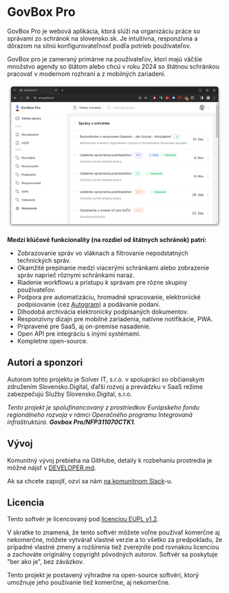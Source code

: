 # GovBox Pro

GovBox Pro je webová aplikácia, ktorá slúži na organizáciu práce so správami zo schránok na slovensko.sk. Je intuitívna, responzívna a dôrazom na silnú konfigurovateľnosť podľa potrieb používateľov.

GovBox pro je zameraný primárne na používateľov, ktorí majú väčšie množstvo agendy so štátom alebo chcú v roku 2024 so štátnou schránkou pracovať v modernom rozhraní a z mobilných zariadení.

![Screenshot](docs/govbox-pro-screenshot2.png?raw=true)

**Medzi klúčové funkcionality (na rozdiel od štátnych schránok) patrí:**
- Zobrazovanie správ vo vláknach a filtrovanie nepodstatných technických správ.
- Okamžité prepínanie medzi viacerými schránkami alebo zobrazenie správ naprieč rôznymi schránkami naraz.
- Riadenie workflowu a prístupu k správam pre rôzne skupiny používateľov.
- Podpora pre automatizáciu, hromadné spracovanie, elektronické podpisovanie (cez [Autogram](https://github.com/slovensko-digital/autogram)) a podávanie podaní.
- Dlhodobá archivácia elektronicky podpísaných dokumentov.
- Responzívny dizajn pre mobilné zariadenia, natívne notifikácie, PWA.
- Pripravené pre SaaS, aj on-premise nasadenie.
- Open API pre integráciu s inými systémami.
- Kompletne open-source.

## Autori a sponzori

Autorom tohto projektu je Solver IT, s.r.o. v spolupráci so občianskym združením Slovensko.Digital, ďaľší rozvoj a prevádzku v SaaS režime zabezpečujú Služby Slovensko.Digital, s.r.o.

*Tento projekt je spolufinancovaný z prostriedkov Európskeho fondu regionálneho rozvoja v rámci Operačného programu Integrovaná infraštruktúra. **Govbox Pro/NFP311070CTK1**.* 

## Vývoj

Komunitný vývoj prebieha na GitHube, detaily k rozbehaniu prostredia je môžné nájsť v [DEVELOPER.md](README). 

Ak sa chcete zapojiť, ozvi sa nám [na komunitnom Slack](https://slack.slovensko.digital/)-u.

## Licencia

Tento softvér je licencovaný pod [licenciou EUPL v1.2](LICENSE).

V skratke to znamená, že tento softvér môžete voľne používať komerčne aj nekomerčne, môžete vytvárať vlastné verzie a to všetko za predpokladu, že prípadné vlastné zmeny a rozšírenia tiež zverejníte pod rovnakou licenciou a zachováte originálny copyright pôvodných autorov. Softvér sa poskytuje "ber ako je", bez záväzkov.

Tento projekt je postavený výhradne na open-source softvéri, ktorý umožnuje jeho používanie tiež komerčne, aj nekomerčne.
